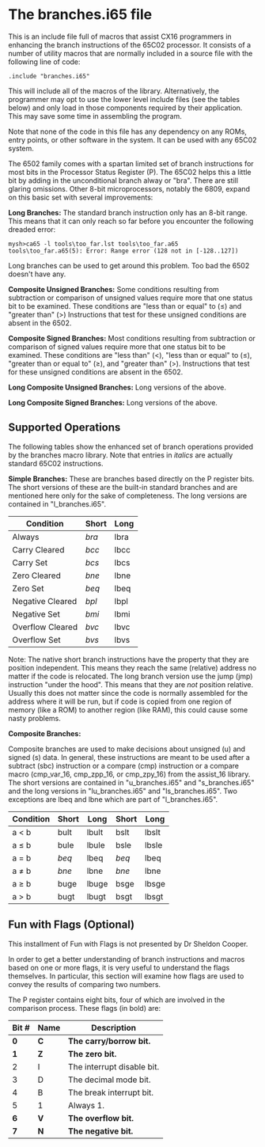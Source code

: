 # The branches.i65 file

This is an include file full of macros that assist CX16 programmers in
enhancing the branch instructions of the 65C02 processor. It consists of a
number of utility macros that are normally included in a source file with the
following line of code:

    .include "branches.i65"

This will include all of the macros of the library. Alternatively, the
programmer may opt to use the lower level include files (see the tables below)
and only load in those components required by their application. This may save
some time in assembling the program.

Note that none of the code in this file has any dependency on any ROMs, entry
points, or other software in the system. It can be used with any 65C02 system.

The 6502 family comes with a spartan limited set of branch instructions for
most bits in the Processor Status Register (P). The 65C02 helps this a little
bit by adding in the unconditional branch alway or "bra". There are still
glaring omissions. Other 8-bit microprocessors, notably the 6809, expand on
this basic set with several improvements:

**Long Branches:** The standard branch instruction only has an 8-bit range. This
means that it can only reach so far before you encounter the following dreaded
error:

    mysh>ca65 -l tools\too_far.lst tools\too_far.a65
    tools\too_far.a65(5): Error: Range error (128 not in [-128..127])

Long branches can be used to get around this problem. Too bad the 6502 doesn't
have any.

**Composite Unsigned Branches:** Some conditions resulting from subtraction or
comparison of unsigned values require more that one status bit to be examined.
These conditions are "less than or equal" to (&le;) and "greater than" (>)
Instructions that test for these unsigned conditions are absent in the 6502.

**Composite Signed Branches:** Most conditions resulting from subtraction or
comparison of signed values require more that one status bit to be examined.
These conditions are "less than" (<), "less than or equal" to (&le;),
"greater than or equal to" (&ge;), and "greater than" (>). Instructions that
test for these unsigned conditions are absent in the 6502.

**Long Composite Unsigned Branches:** Long versions of the above.

**Long Composite Signed Branches:** Long versions of the above.

## Supported Operations

The following tables show the enhanced set of branch operations provided by
the branches macro library. Note that entries in *italics* are actually
standard 65C02 instructions.

**Simple Branches:** These are branches based directly on the P register bits.
The short versions of these are the built-in standard branches and are
mentioned here only for the sake of completeness. The long versions are
contained in "l_branches.i65".

Condition        | Short | Long
-----------------|-------|-------
Always           | *bra* | lbra
Carry Cleared    | *bcc* | lbcc
Carry Set        | *bcs* | lbcs
Zero Cleared     | *bne* | lbne
Zero Set         | *beq* | lbeq
Negative Cleared | *bpl* | lbpl
Negative Set     | *bmi* | lbmi
Overflow Cleared | *bvc* | lbvc
Overflow Set     | *bvs* | lbvs

Note: The native short branch instructions have the property that they are
position independent. This means they reach the same (relative) address no
matter if the code is relocated. The long branch version use the jump (jmp)
instruction "under the hood". This means that they are *not* position
relative. Usually this does not matter since the code is normally assembled
for the address where it will be run, but if code is copied from one region
of memory (like a ROM) to another region (like RAM), this could cause
some nasty problems.

**Composite Branches:**

Composite branches are used to make decisions about unsigned (u) and signed
(s) data. In general, these instructions are meant to be used after a subtract
(sbc) instruction or a compare (cmp) instruction or a compare macro (cmp_var_16,
cmp_zpp_16, or cmp_zpy_16) from the assist_16 library. The short versions are
contained in "u_branches.i65" and "s_branches.i65" and the long versions in
"lu_branches.i65" and "ls_branches.i65". Two exceptions are lbeq and lbne
which are part of "l_branches.i65".

Condition | Short | Long  | Short | Long
----------|-------|-------|-------|-------
a <  b    | bult  | lbult | bslt  | lbslt
a &le; b  | bule  | lbule | bsle  | lbsle
a = b     | *beq* | lbeq  | *beq* | lbeq
a &ne; b  | *bne* | lbne  | *bne* | lbne
a &ge; b  | buge  | lbuge | bsge  | lbsge
a > b     | bugt  | lbugt | bsgt  | lbsgt

## Fun with Flags (Optional)

This installment of Fun with Flags is not presented by Dr Sheldon Cooper.

In order to get a better understanding of branch instructions and macros based
on one or more flags, it is very useful to understand the flags themselves. In
particular, this section will examine how flags are used to convey the results
of comparing two numbers.

The P register contains eight bits, four of which are involved in the
comparison process. These flags (in bold) are:

Bit # | Name  | Description
------|-------|--------------
**0** | **C** | **The carry/borrow bit.**
**1** | **Z** | **The zero bit.**
2     | I     | The interrupt disable bit.
3     | D     | The decimal mode bit.
4     | B     | The break interrupt bit.
5     | 1     | Always 1.
**6** | **V** | **The overflow bit.**
**7** | **N** | **The negative bit.**
